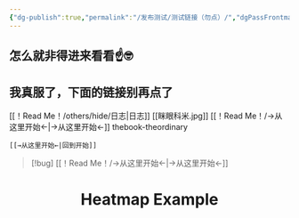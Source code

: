 ```yaml
---
{"dg-publish":true,"permalink":"/发布测试/测试链接（勿点）/","dgPassFrontmatter":true}
---
```




## 怎么就非得进来看看☝️🤓
## 我真服了，下面的链接别再点了



[[！Read Me！/others/hide/日志\|日志]]
[[眯眼科米.jpg]]
[[！Read Me！/→从这里开始←\|→从这里开始←]]
thebook-theordinary

```ad-bug
[[→从这里开始←|回到开始]]
```
> [!bug] 
> [[！Read Me！/→从这里开始←\|→从这里开始←]]


<html lang="en">
<head>
    <script src="https://cdn.plot.ly/plotly-latest.min.js"></script>
</head>
<body>
    <div id="heatmap"></div>
    <script>
        var data = [{
            z: [
                [1, 20, 30],
                [20, 1, 60],
                [30, 60, 1]
            ],
            type: 'heatmap',
            colorscale: 'Viridis'
        }];

        Plotly.newPlot('heatmap', data);
    </script>
</body>
</html>

<!DOCTYPE html>
<html lang="en">
<head>
    <meta charset="UTF-8">
    <meta name="viewport" content="width=device-width, initial-scale=1.0">
    <title>Interactive Heatmap</title>
    <script src="https://cdn.plot.ly/plotly-latest.min.js"></script>
</head>
<body>
    <h1 style="text-align: center;">Heatmap Example</h1>
    <div id="heatmap" style="width: 80%; margin: auto;"></div>
    <script>
        // 热力图数据
        var data = [{
            z: [
                [1, 20, 30],
                [20, 1, 60],
                [30, 60, 1]
            ],
            x: ['X1', 'X2', 'X3'], // X轴标签
            y: ['Y1', 'Y2', 'Y3'], // Y轴标签
            type: 'heatmap',
            colorscale: 'Viridis' // 颜色渐变方案
        }];

        // 配置布局
        var layout = {
            title: 'Interactive Heatmap',
            xaxis: {
                title: 'X Axis Label'
            },
            yaxis: {
                title: 'Y Axis Label'
            }
        };

        // 渲染热力图
        Plotly.newPlot('heatmap', data, layout);
    </script>
</body>
</html>

## ==外链测试==

![](https://www.bilibili.com/video/BV1si2UYiECq/?spm_id_from=333.999.0.0)

![](https://developer.mozilla.org/zh-CN/docs/Web/HTML/Element/iframe)

<iframe src="//player.bilibili.com/player.html?isOutside=true&aid=113288989972875&bvid=BV1si2UYiECq&cid=26245267873&p=1"  frameborder="no" framespacing="0" allowfullscreen="true"></iframe>

<iframe src="https://developer.mozilla.org/zh-CN/docs/Web/HTML/Element/iframe" allowfullscreen="true"></iframe>

<iframe src="https://space.bilibili.com/431992587?spm_id_from=333.337.0.0"
		allow="fullscreen"
		Height=“500”></iframe>